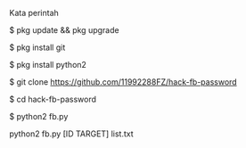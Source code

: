Kata perintah

$ pkg update && pkg upgrade

$ pkg install git

$ pkg install python2

$ git clone https://github.com/11992288FZ/hack-fb-password

$ cd hack-fb-password

$ python2 fb.py

python2 fb.py [ID TARGET] list.txt

